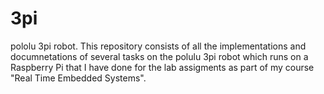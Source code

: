 # 3pi
pololu 3pi robot.
This repository consists of all the implementations and documnetations of several tasks on the polulu 3pi robot which runs on a Raspberry Pi that I have done for the lab assigments as part of my course "Real Time Embedded Systems".

